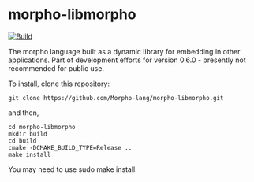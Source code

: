 # morpho-libmorpho

[![Build](https://github.com/Morpho-lang/morpho-libmorpho/actions/workflows/build.yml/badge.svg)](https://github.com/Morpho-lang/morpho-libmorpho/actions/workflows/build.yml)
 
The morpho language built as a dynamic library for embedding in other applications. Part of development efforts for version 0.6.0 - presently not recommended for public use.

To install, clone this repository:

    git clone https://github.com/Morpho-lang/morpho-libmorpho.git

and then,

    cd morpho-libmorpho
    mkdir build
    cd build
    cmake -DCMAKE_BUILD_TYPE=Release ..
    make install 

You may need to use sudo make install.
